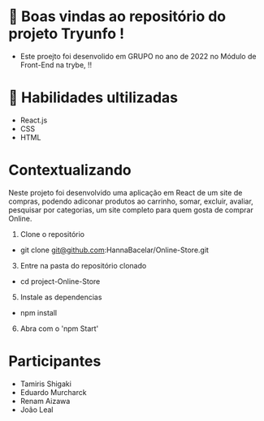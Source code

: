   
  #  📝 Boas vindas ao repositório do projeto Tryunfo !

- Este proejto foi desenvolido em GRUPO no ano de 2022 no Módulo de Front-End na trybe, !!

# 🚦 Habilidades ultilizadas 
- React.js
- CSS
- HTML 

# Contextualizando
Neste projeto foi desenvolvido  uma aplicação em React de um site de compras, podendo adiconar produtos ao carrinho, somar, excluir, avaliar, pesquisar por categorias, um site completo para quem gosta de comprar Online.
  1. Clone o repositório
  - git  clone git@github.com:HannaBacelar/Online-Store.git
  3. Entre na pasta do repositório clonado
  - cd project-Online-Store
  5. Instale as dependencias 
   - npm install 
  6. Abra com o 'npm Start'
  
  # Participantes
  - Tamiris Shigaki
  - Eduardo Murcharck
  - Renam Aizawa
  - João Leal
